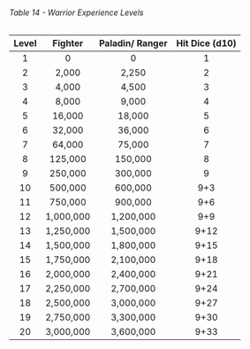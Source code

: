 ###### Table 14 - Warrior Experience Levels

| Level |  Fighter  | Paladin/ Ranger | Hit Dice (d10) |
| :---: | :-------: | :-------------: | :------------: |
|   1   |     0     |        0        |       1        |
|   2   |   2,000   |      2,250      |       2        |
|   3   |   4,000   |      4,500      |       3        |
|   4   |   8,000   |      9,000      |       4        |
|   5   |  16,000   |     18,000      |       5        |
|   6   |  32,000   |     36,000      |       6        |
|   7   |  64,000   |     75,000      |       7        |
|   8   |  125,000  |     150,000     |       8        |
|   9   |  250,000  |     300,000     |       9        |
|  10   |  500,000  |     600,000     |      9+3       |
|  11   |  750,000  |     900,000     |      9+6       |
|  12   | 1,000,000 |    1,200,000    |      9+9       |
|  13   | 1,250,000 |    1,500,000    |      9+12      |
|  14   | 1,500,000 |    1,800,000    |      9+15      |
|  15   | 1,750,000 |    2,100,000    |      9+18      |
|  16   | 2,000,000 |    2,400,000    |      9+21      |
|  17   | 2,250,000 |    2,700,000    |      9+24      |
|  18   | 2,500,000 |    3,000,000    |      9+27      |
|  19   | 2,750,000 |    3,300,000    |      9+30      |
|  20   | 3,000,000 |    3,600,000    |      9+33      |

